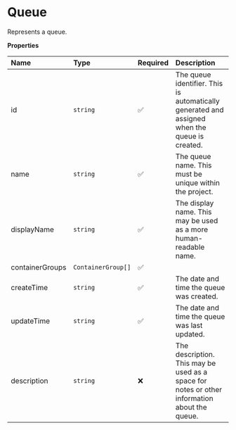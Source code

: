 # Queue

Represents a queue.

**Properties**

| Name            | Type               | Required | Description                                                                                   |
| :-------------- | :----------------- | :------- | :-------------------------------------------------------------------------------------------- |
| id              | `string`           | ✅       | The queue identifier. This is automatically generated and assigned when the queue is created. |
| name            | `string`           | ✅       | The queue name. This must be unique within the project.                                       |
| displayName     | `string`           | ✅       | The display name. This may be used as a more human-readable name.                             |
| containerGroups | `ContainerGroup[]` | ✅       |                                                                                               |
| createTime      | `string`           | ✅       | The date and time the queue was created.                                                      |
| updateTime      | `string`           | ✅       | The date and time the queue was last updated.                                                 |
| description     | `string`           | ❌       | The description. This may be used as a space for notes or other information about the queue.  |

